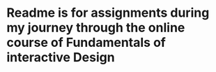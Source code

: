 # Readme is for assignments during my journey through the online course of Fundamentals of interactive Design
